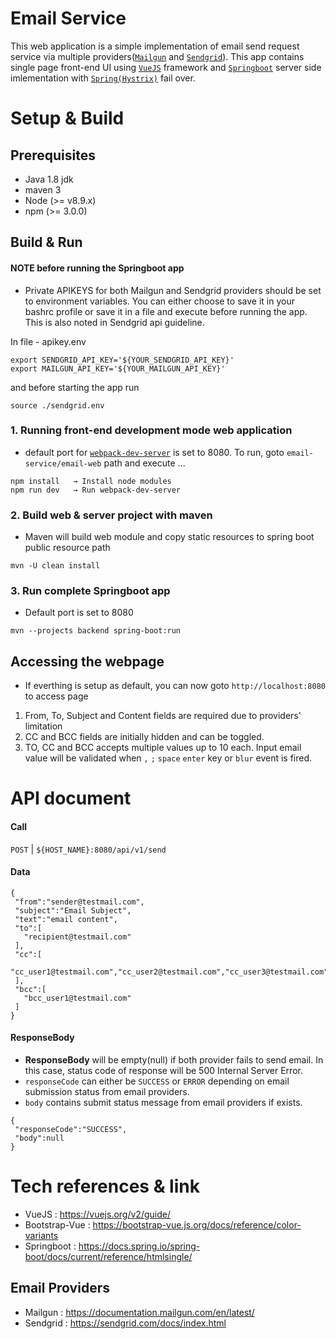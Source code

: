 # Email Service
This web application is a simple implementation of email send request service via multiple providers([`Mailgun`](https://www.mailgun.com) and [`Sendgrid`](https://sendgrid.com/marketing/sendgrid-services/)). This app contains single page front-end UI using [`VueJS`](https://vuejs.org) framework and [`Springboot`](https://projects.spring.io/spring-boot/) server side imlementation with [`Spring(Hystrix)`](https://spring.io/guides/gs/circuit-breaker/) fail over.

# Setup & Build
## Prerequisites
 * Java 1.8 jdk
 * maven 3
 * Node (>= v8.9.x)
 * npm (>= 3.0.0)

## Build & Run
#### NOTE before running the Springboot app
 * Private APIKEYS for both Mailgun and Sendgrid providers should be set to environment variables.
 You can either choose to save it in your bashrc profile or save it in a file and execute before running the app.
 This is also noted in Sendgrid api guideline.

 In file - apikey.env
 ```
export SENDGRID_API_KEY='${YOUR_SENDGRID_API_KEY}' 
export MAILGUN_API_KEY='${YOUR_MAILGUN_API_KEY}'
 ```
 and before starting the app run  
 ```
 source ./sendgrid.env
 ```

### 1. Running front-end development mode web application
   * default port for  [`webpack-dev-server`](https://www.npmjs.com/package/webpack-dev-server) is set to 8080. To run, goto `email-service/email-web` path and execute ...
```
npm install   → Install node modules
npm run dev   → Run webpack-dev-server
```
### 2. Build web & server project with maven
   * Maven will build web module and copy static resources to spring boot public resource path
```
mvn -U clean install 
```
### 3. Run complete Springboot app
   * Default port is set to 8080
```
mvn --projects backend spring-boot:run
```
## Accessing the webpage
  * If everthing is setup as default, you can now goto `http://localhost:8080` to access page
 1. From, To, Subject and Content fields are required due to providers' limitation
 2. CC and BCC fields are initially hidden and can be toggled. 
 3. TO, CC and BCC accepts multiple values up to 10 each. Input email value will be validated when `,` `;` `space` `enter` key or `blur` event is fired.

# API document
 #### Call  
`POST` | `${HOST_NAME}:8080/api/v1/send` 
 
 #### Data
 ```
{
  "from":"sender@testmail.com",
  "subject":"Email Subject",
  "text":"email content",
  "to":[
    "recipient@testmail.com"
  ],
  "cc":[
    "cc_user1@testmail.com","cc_user2@testmail.com","cc_user3@testmail.com"
  ],
  "bcc":[
    "bcc_user1@testmail.com"
  ]
}
 ```
 
 #### ResponseBody
 * **ResponseBody** will be empty(null) if both provider fails to send email. In this case, status code of response will be 500 Internal Server Error. 
 * `responseCode` can either be `SUCCESS` or `ERROR` depending on email submission status from email providers.
 * `body` contains submit status message from email providers if exists.
 ```
{
  "responseCode":"SUCCESS",
  "body":null
}
 ```

# Tech references & link
 * VueJS : https://vuejs.org/v2/guide/
 * Bootstrap-Vue : https://bootstrap-vue.js.org/docs/reference/color-variants
 * Springboot : https://docs.spring.io/spring-boot/docs/current/reference/htmlsingle/
## Email Providers
 * Mailgun : https://documentation.mailgun.com/en/latest/
 * Sendgrid : https://sendgrid.com/docs/index.html
